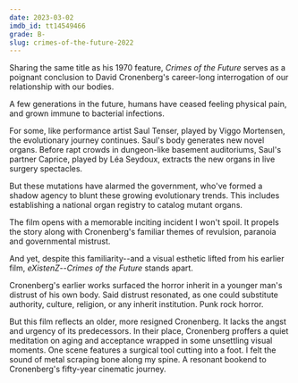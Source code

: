 ```yaml
---
date: 2023-03-02
imdb_id: tt14549466
grade: B-
slug: crimes-of-the-future-2022
---
```


Sharing the same title as <span data-imdb-id="tt0065591">his 1970 feature</span>, _Crimes of the Future_ serves as a poignant conclusion to David Cronenberg's career-long interrogation of our relationship with our bodies.

<!-- end -->

A few generations in the future, humans have ceased feeling physical pain, and grown immune to bacterial infections.

For some, like performance artist Saul Tenser, played by Viggo Mortensen, the evolutionary journey continues. Saul's body generates new novel organs. Before rapt crowds in dungeon-like basement auditoriums, Saul's partner Caprice, played by Léa Seydoux, extracts the new organs in live surgery spectacles.

But these mutations have alarmed the government, who've formed a shadow agency to blunt these growing evolutionary trends. This includes establishing a national organ registry to catalog mutant organs.

The film opens with a memorable inciting incident I won't spoil. It propels the story along with Cronenberg's familiar themes of revulsion, paranoia and governmental mistrust.

And yet, despite this familiarity--and a visual esthetic lifted from his earlier film, <span data-imdb-id="tt0120907">_eXistenZ_</span>--_Crimes of the Future_ stands apart.

Cronenberg's earlier works surfaced the horror inherit in a younger man's distrust of his own body. Said distrust resonated, as one could substitute authority, culture, religion, or any inherit institution. Punk rock horror.

But this film reflects an older, more resigned Cronenberg. It lacks the angst and urgency of its predecessors. In their place, Cronenberg proffers a quiet meditation on aging and acceptance wrapped in some unsettling visual moments. One scene features a surgical tool cutting into a foot. I felt the sound of metal scraping bone along my spine. A resonant bookend to Cronenberg's fifty-year cinematic journey.
